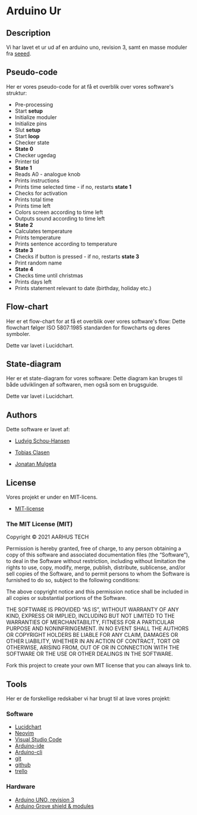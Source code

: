 # Arduino Ur

## Description
Vi har lavet et ur ud af en arduino uno, revision 3, samt en masse moduler fra [seeed](https://www.seeedstudio.com).

## Pseudo-code
Her er vores pseudo-code for at få et overblik over vores software's struktur:

* Pre-processing
* Start **setup**
* Initialize moduler
* Initialize pins
* Slut **setup**
* Start **loop**
* Checker state
* **State 0**
* Checker ugedag
* Printer tid
* **State 1**
* Reads A0 - analogue knob
* Prints instructions
* Prints time selected time - if no, restarts **state 1**
* Checks for activation
* Prints total time
* Prints time left
* Colors screen according to time left
* Outputs sound according to time left
* **State 2**
* Calculates temperature
* Prints temperature
* Prints sentence according to temperature
* **State 3**
* Checks if button is pressed - if no, restarts **state 3**
* Print random name
* **State 4**
* Checks time until christmas
* Prints days left
* Prints statement relevant to date (birthday, holiday etc.)

## Flow-chart
Her er et flow-chart for at få et overblik over vores software's flow:
Dette flowchart følger ISO 5807:1985 standarden for flowcharts og deres symboler.



Dette var lavet i Lucidchart.

## State-diagram
Her er et state-diagram for vores software:
Dette diagram kan bruges til både udviklingen af softwaren, men også som en brugsguide.



Dette var lavet i Lucidchart.

## Authors
Dette software er lavet af:

* [Ludvig Schou-Hansen](https://github.com/LAHVIG)

* [Tobias Clasen](https://github.com/sandalbanditten)

* [Jonatan Mulgeta](https://github.com/sandalbanditten)

## License
Vores projekt er under en MIT-licens.

* [MIT-license](https://mit-license.org)

### The MIT License (MIT)

Copyright © 2021 AARHUS TECH

Permission is hereby granted, free of charge, to any person obtaining a copy of this software and associated documentation files (the “Software”), to deal in the Software without restriction, including without limitation the rights to use, copy, modify, merge, publish, distribute, sublicense, and/or sell copies of the Software, and to permit persons to whom the Software is furnished to do so, subject to the following conditions:

The above copyright notice and this permission notice shall be included in all copies or substantial portions of the Software.

THE SOFTWARE IS PROVIDED “AS IS”, WITHOUT WARRANTY OF ANY KIND, EXPRESS OR IMPLIED, INCLUDING BUT NOT LIMITED TO THE WARRANTIES OF MERCHANTABILITY, FITNESS FOR A PARTICULAR PURPOSE AND NONINFRINGEMENT.
IN NO EVENT SHALL THE AUTHORS OR COPYRIGHT HOLDERS BE LIABLE FOR ANY CLAIM, DAMAGES OR OTHER LIABILITY, WHETHER IN AN ACTION OF CONTRACT, TORT OR OTHERWISE, ARISING FROM, OUT OF OR IN CONNECTION WITH THE SOFTWARE OR THE USE OR OTHER DEALINGS IN THE SOFTWARE.

Fork this project to create your own MIT license that you can always link to.

## Tools
Her er de forskellige redskaber vi har brugt til at lave vores projekt:

### Software
* [Lucidchart](https://lucid.app)
* [Neovim](https://neovim.io)
* [Visual Studio Code](https://code.visualstudio.com)
* [Arduino-ide](https://www.arduino.cc/en/guide/windows)
* [Arduino-cli](https://arduino.github.io/arduino-cli)
* [git](https://git-scm.com)
* [github](https://github.com)
* [trello](https://trello.com)

### Hardware
 * [Arduino UNO, revision 3](https://www.arduino.cc/en/Main/arduinoBoardUno&gt)
 * [Arduino Grove shield & modules](https://www.seeedstudio.com/category/Grove-c-1003.html)
